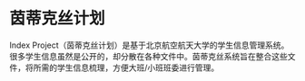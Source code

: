 # 茵蒂克丝计划
Index Project（茵蒂克丝计划）是基于北京航空航天大学的学生信息管理系统。很多学生信息虽然是公开的，却分散在各种文件中。茵蒂克丝系统旨在整合这些文件，将所需的学生信息梳理，方便大班/小班班委进行管理。
